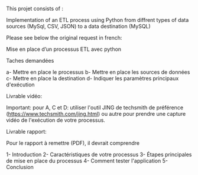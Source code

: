 This projet consists of :

Implementation of an ETL process using Python from diffrent types of data sources (MySql, CSV, JSON) to a data destination (MySQL)

Please see below the original request in french: 

Mise en place d’un processus ETL avec python 

Taches demandées

a- Mettre en place le processus
b- Mettre en place les sources de données
c- Mettre en place la destination
d- Indiquer les paramètres principaux d'exécution 

Livrable vidéo:

Important: pour A, C et D: utiliser l'outil JING de techsmith de préférence (https://www.techsmith.com/jing.html) ou autre pour prendre une capture vidéo de l'exécution de votre processus.

Livrable rapport:

Pour le rapport à remettre (PDF), il devrait comprendre

1- Introduction
2- Caractéristiques de votre processus
3- Étapes principales de mise en place du processus
4- Comment tester l'application
5- Conclusion
